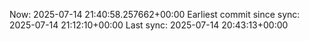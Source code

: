 Now: 2025-07-14 21:40:58.257662+00:00 Earliest commit since sync: 2025-07-14 21:12:10+00:00 Last sync: 2025-07-14 20:43:13+00:00
